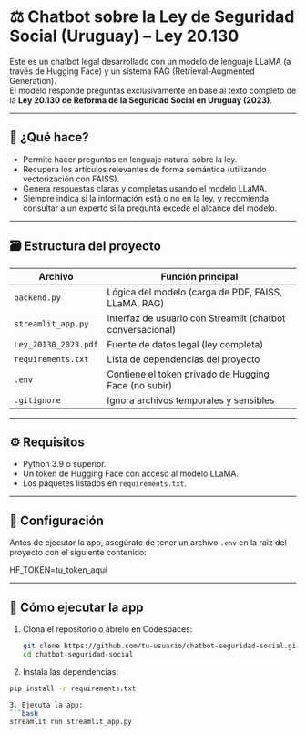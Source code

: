 # ⚖️ Chatbot sobre la Ley de Seguridad Social (Uruguay) – Ley 20.130

Este es un chatbot legal desarrollado con un modelo de lenguaje LLaMA (a través de Hugging Face) y un sistema RAG (Retrieval-Augmented Generation).  
El modelo responde preguntas exclusivamente en base al texto completo de la **Ley 20.130 de Reforma de la Seguridad Social en Uruguay (2023)**.

---

## 🤖 ¿Qué hace?

- Permite hacer preguntas en lenguaje natural sobre la ley.
- Recupera los artículos relevantes de forma semántica (utilizando vectorización con FAISS).
- Genera respuestas claras y completas usando el modelo LLaMA.
- Siempre indica si la información está o no en la ley, y recomienda consultar a un experto si la pregunta excede el alcance del modelo.

---

## 🗃 Estructura del proyecto

| Archivo                 | Función principal                                        |
|-------------------------|----------------------------------------------------------|
| `backend.py`            | Lógica del modelo (carga de PDF, FAISS, LLaMA, RAG)      |
| `streamlit_app.py`      | Interfaz de usuario con Streamlit (chatbot conversacional) |
| `Ley_20130_2023.pdf`    | Fuente de datos legal (ley completa)                     |
| `requirements.txt`      | Lista de dependencias del proyecto                       |
| `.env`                  | Contiene el token privado de Hugging Face (no subir)     |
| `.gitignore`            | Ignora archivos temporales y sensibles                   |

---

## ⚙️ Requisitos

- Python 3.9 o superior.
- Un token de Hugging Face con acceso al modelo LLaMA.
- Los paquetes listados en `requirements.txt`.

---

## 🔐 Configuración

Antes de ejecutar la app, asegúrate de tener un archivo `.env` en la raíz del proyecto con el siguiente contenido:

HF_TOKEN=tu_token_aquí


---

## 🚀 Cómo ejecutar la app

1. Clona el repositorio o ábrelo en Codespaces:
   ```bash
   git clone https://github.com/tu-usuario/chatbot-seguridad-social.git
   cd chatbot-seguridad-social


2. Instala las dependencias:
```bash
pip install -r requirements.txt

3. Ejecuta la app:
```bash
streamlit run streamlit_app.py
